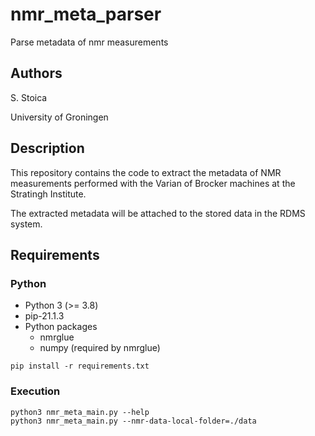 # nmr_meta_parser
Parse metadata of nmr measurements 

## Authors

S. Stoica

University of Groningen


##  Description

This repository contains the code to extract the metadata of NMR measurements performed with the Varian of Brocker machines at the Stratingh Institute. 

The extracted metadata will be attached to the stored data in the RDMS system. 
## Requirements
### Python

- Python 3 (>= 3.8)
- pip-21.1.3
- Python packages
  - nmrglue
  - numpy (required by nmrglue)

```
pip install -r requirements.txt
```

### Execution

```
python3 nmr_meta_main.py --help 
python3 nmr_meta_main.py --nmr-data-local-folder=./data 

```


